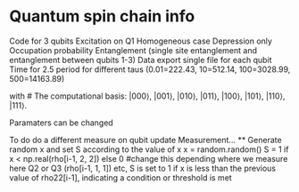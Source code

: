 # Quantum spin chain info
Code for 3 qubits
Excitation on Q1
Homogeneous case
Depression only
Occupation probability
Entanglement (single site entanglement and entanglement between qubits 1-3) 
Data export single file for each qubit
Time for 2.5 period for different taus (0.01=222.43, 10=512.14, 100=3028.99, 500=14163.89)

with # The computational basis: |000⟩, |001⟩, |010⟩, |011⟩, |100⟩, |101⟩, |110⟩, |111⟩.

Paramaters can be changed

To do do a different measure on qubit update 
Measurement...
** Generate random x and set S according to the value of x
                    x = random.random() 
            S = 1 if x < np.real(rho[i-1, 2, 2]) else 0   #change this depending where we measure here Q2 or Q3 (rho[i-1, 1, 1]) etc,  S is set to 1 if x is less than the previous value of rho22[i-1], indicating a condition or threshold is met
               


